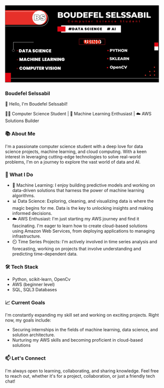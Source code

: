  ![Testing and Development](https://github.com/B-Selssabil/B-Selssabil/blob/main/GITBANNER-1.png)

### Boudefel Selssabil


👋 Hello, I'm Boudefel Selssabil!

🧑‍💻 Computer Science Student | 🤖 Machine Learning Enthusiast | ☁️ AWS Solutions Builder

### 📚 About Me
I'm a passionate computer science student with a deep love for data science projects, machine learning, and cloud computing. With a keen interest in leveraging cutting-edge technologies to solve real-world problems, I'm on a journey to explore the vast world of data and AI.



### 🌟 What I Do
- 🤖 Machine Learning: I enjoy building predictive models and working on data-driven solutions that harness the power of machine learning algorithms.
- 📊 Data Science: Exploring, cleaning, and visualizing data is where the magic begins for me. Data is the key to unlocking insights and making informed decisions.
- ☁️ AWS Enthusiast: I'm just starting my AWS journey and find it fascinating. I'm eager to learn how to create cloud-based solutions using Amazon Web Services, from deploying applications to managing infrastructure.
- ⏲️ Time Series Projects: I'm actively involved in time series analysis and forecasting, working on projects that involve understanding and predicting time-dependent data.
  
### 🛠️ Tech Stack
- Python, scikit-learn, OpenCv
- AWS (beginner level)
- SQL, SQL3 Databases


### 📈 Current Goals
I'm constantly expanding my skill set and working on exciting projects. Right now, my goals include:
- Securing internships in the fields of machine learning, data science, and solution architecture.
- Nurturing my AWS skills and becoming proficient in cloud-based solutions
  

### 📫 Let's Connect
I'm always open to learning, collaborating, and sharing knowledge. Feel free to reach out, whether it's for a project, collaboration, or just a friendly tech chat!




